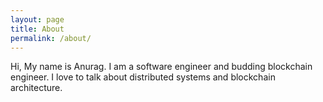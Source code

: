 ```yaml
---
layout: page
title: About
permalink: /about/
---
```


Hi, My name is Anurag. I am a software engineer and budding blockchain engineer. I love to talk about distributed systems and blockchain architecture.
